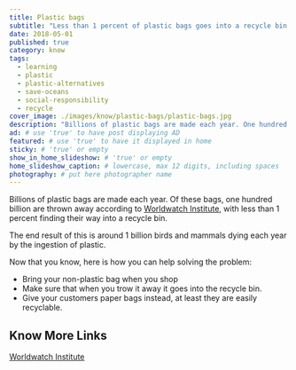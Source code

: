 ```yaml
---
title: Plastic bags
subtitle: "Less than 1 percent of plastic bags goes into a recycle bin."
date: 2018-05-01
published: true
category: know
tags:
  - learning
  - plastic
  - plastic-alternatives
  - save-oceans
  - social-responsibility
  - recycle
cover_image: ./images/know/plastic-bags/plastic-bags.jpg
description: "Billions of plastic bags are made each year. One hundred billion are thrown away according to  Worldwatch Institute, with less than 1% being recycled." # max 160 digits cos dunno how to trim it, yet......
ad: # use 'true' to have post displaying AD
featured: # use 'true' to have it displayed in home
sticky: # 'true' or empty
show_in_home_slideshow: # 'true' or empty
home_slideshow_caption: # lowercase, max 12 digits, including spaces
photography: # put here photographer name
---
```

Billions of plastic bags are made each year. Of these bags, one hundred billion are thrown away according to [Worldwatch Institute](http://www.worldwatch.org/), with less than 1 percent finding their way into a recycle bin.

The end result of this is around 1 billion birds and mammals dying each year by the ingestion of plastic.

Now that you know, here is how you can help solving the problem:

- Bring your non-plastic bag when you shop
- Make sure that when you trow it away it goes into the recycle bin.
- Give your customers paper bags instead, at least they are easily recyclable.

## Know More Links

[Worldwatch Institute](http://www.worldwatch.org/)

